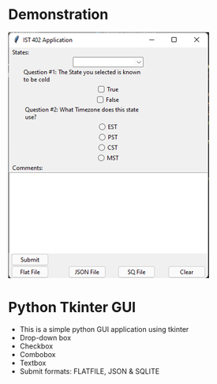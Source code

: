 # Demonstration
![alt text](https://github.com/jmloudis/IST402-GUI/blob/main/TK%20GUI%20.png)

# Python Tkinter GUI
- This is a simple python GUI application using tkinter
- Drop-down box
- Checkbox
- Combobox
- Textbox
- Submit formats: FLATFILE, JSON & SQLITE
